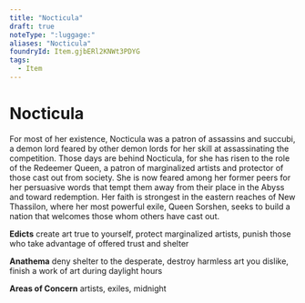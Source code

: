 ```yaml
---
title: "Nocticula"
draft: true
noteType: ":luggage:"
aliases: "Nocticula"
foundryId: Item.gjbERl2KNWt3PDYG
tags:
  - Item
---
```


# Nocticula

For most of her existence, Nocticula was a patron of assassins and succubi, a demon lord feared by other demon lords for her skill at assassinating the competition. Those days are behind Nocticula, for she has risen to the role of the Redeemer Queen, a patron of marginalized artists and protector of those cast out from society. She is now feared among her former peers for her persuasive words that tempt them away from their place in the Abyss and toward redemption. Her faith is strongest in the eastern reaches of New Thassilon, where her most powerful exile, Queen Sorshen, seeks to build a nation that welcomes those whom others have cast out.

**Edicts** create art true to yourself, protect marginalized artists, punish those who take advantage of offered trust and shelter

**Anathema** deny shelter to the desperate, destroy harmless art you dislike, finish a work of art during daylight hours

**Areas of Concern** artists, exiles, midnight
